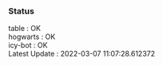 ### Status


table : OK  
hogwarts : OK  
icy-bot : OK  
Latest Update : 2022-03-07 11:07:28.612372
